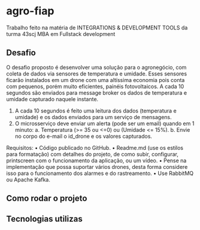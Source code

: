 # agro-fiap
Trabalho feito na matéria de INTEGRATIONS &amp; DEVELOPMENT TOOLS da turma 43scj MBA em Fullstack development

## Desafio
O desafio proposto é desenvolver uma solução para o agronegócio, com coleta de dados via sensores de temperatura e umidade. Esses sensores ficarão instalados em um drone com uma altíssima economia pois conta com pequenos, porém muito eficientes, painéis fotovoltaicos. 
A cada 10 segundos são enviados para message broker os dados de temperatura e umidade capturado naquele instante.

1.	A cada 10 segundos é feito uma leitura dos dados (temperatura e umidade) e os dados enviados para um serviço de mensagens.
2.	O microsserviço deve enviar um alerta (pode ser um email) quando em 1 minuto:
a.	Temperatura (>= 35 ou <=0) ou (Umidade <= 15%).
b.	Envie no corpo do e-mail o id_drone e os valores capturados.

Requisitos: 
•	Código publicado no GitHub.
•	Readme.md (use os estilos para formatação) com detalhes do projeto, de como subir, configurar, printscreen com o funcionamento da aplicação, ou um vídeo.
•	Pense na implementação que possa suportar vários drones, desta forma considere isso para o funcionamento dos alarmes e do rastreamento.
•	Use RabbitMQ ou Apache Kafka.


## Como rodar o projeto

## Tecnologias utilizas

